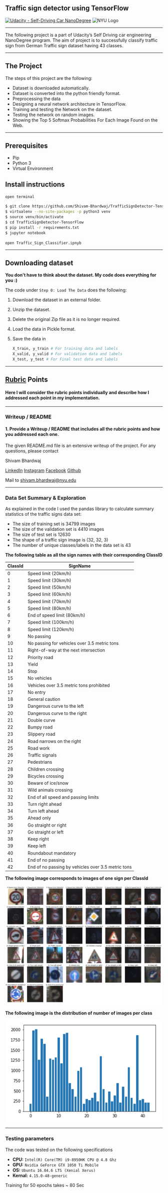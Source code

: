 ## Traffic sign detector using TensorFlow
[![Udacity - Self-Driving Car NanoDegree](https://s3.amazonaws.com/udacity-sdc/github/shield-carnd.svg)](http://www.udacity.com/drive) <img src="https://engineering.nyu.edu/sites/default/files/2019-01/tandon_long_color.png" alt="NYU Logo" width="130" height="whatever">

------

The following project is a part of Udacity’s Self Driving car engineering NanoDegree program. The aim of project is to successfully classify traffic sign from German Traffic sign dataset having 43 classes.

------

The Project
---

The steps of this project are the following:

* Dataset is downloaded automatically.
* Dataset is converted into the python friendly format.
* Preprocessing the data
* Designing a neural network architecture in TensorFlow.
* Training and testing the Network on the dataset.
* Testing the network on random images.
* Showing the Top 5 Softmax Probabilities For Each Image Found on the Web.

------

## Prerequisites

- Pip 
- Python 3
- Virtual Environment

## Install instructions

`open terminal`

```bash
$ git clone https://github.com/Shivam-Bhardwaj/TrafficSignDetector-TensorFlow.git
$ virtualenv --no-site-packages -p python3 venv 
$ source venv/bin/activate
$ cd TrafficSignDetector-TensorFlow
$ pip install -r requirements.txt
$ jupyter notebook
```

`open Traffic_Sign_Classifier.ipnyb`

------

## Downloading dataset

**You don't have to think about the dataset. My code does everything for you :)** 

The code under `Step 0: Load The Data` does the following:

1. Download the dataset in an external folder.

2. Unzip the dataset.

3. Delete the original Zip file as it is no longer required.

4. Load the data in Pickle format.

5. Save the data in 

   ```python
   X_train, y_train # For training data and labels
   X_valid, y_valid # For validation data and labels
   X_test, y_test # For Final test data and labels
   ```

------

## [Rubric](https://review.udacity.com/#!/rubrics/571/view) Points

#### Here I will consider the rubric points individually and describe how I addressed each point in my implementation.  

------

### Writeup / README

#### 1. Provide a Writeup / README that includes all the rubric points and how you addressed each one.    

The given README.md file is an extensive writeup of the project. For any questions, please contact 

Shivam Bhardwaj 

 [LinkedIn](<https://www.linkedin.com/in/shivamnyu/>) [Instagram](https://www.instagram.com/lazy.shivam/) [Facebook](<https://www.facebook.com/shivambhardwaj2008>) [Github](https://github.com/Shivam-Bhardwaj)

Mail to shivam.bhardwaj@nyu.edu

------

### Data Set Summary & Exploration

As explained in the code I used the pandas library to calculate summary statistics of the traffic
signs data set:

- The size of training set is 34799 images
- The size of the validation set is 4410 images
- The size of test set is 12630
- The shape of a traffic sign image is (32, 32, 3)
- The number of unique classes/labels in the data set is 43

**The following table as all the sign names with their corresponding ClassID**

| ClassId | SignName                                           |
| ------- | -------------------------------------------------- |
| 0       | Speed limit (20km/h)                               |
| 1       | Speed limit (30km/h)                               |
| 2       | Speed limit (50km/h)                               |
| 3       | Speed limit (60km/h)                               |
| 4       | Speed limit (70km/h)                               |
| 5       | Speed limit (80km/h)                               |
| 6       | End of speed limit (80km/h)                        |
| 7       | Speed limit (100km/h)                              |
| 8       | Speed limit (120km/h)                              |
| 9       | No passing                                         |
| 10      | No passing for vehicles over 3.5 metric tons       |
| 11      | Right-of-way at the next intersection              |
| 12      | Priority road                                      |
| 13      | Yield                                              |
| 14      | Stop                                               |
| 15      | No vehicles                                        |
| 16      | Vehicles over 3.5 metric tons prohibited           |
| 17      | No entry                                           |
| 18      | General caution                                    |
| 19      | Dangerous curve to the left                        |
| 20      | Dangerous curve to the right                       |
| 21      | Double curve                                       |
| 22      | Bumpy road                                         |
| 23      | Slippery road                                      |
| 24      | Road narrows on the right                          |
| 25      | Road work                                          |
| 26      | Traffic signals                                    |
| 27      | Pedestrians                                        |
| 28      | Children crossing                                  |
| 29      | Bicycles crossing                                  |
| 30      | Beware of ice/snow                                 |
| 31      | Wild animals crossing                              |
| 32      | End of all speed and passing limits                |
| 33      | Turn right ahead                                   |
| 34      | Turn left ahead                                    |
| 35      | Ahead only                                         |
| 36      | Go straight or right                               |
| 37      | Go straight or left                                |
| 38      | Keep right                                         |
| 39      | Keep left                                          |
| 40      | Roundabout mandatory                               |
| 41      | End of no passing                                  |
| 42      | End of no passing by vehicles over 3.5 metric tons |

**The following image corresponds to images of one sign per ClassId**

![ClassID vs Images](assets/image-1557299578417.png)

**The following image is the distribution of number of images per class**

![](assets/image-1557299696616.png)

------

### Testing parameters

The code was tested on the following specifications

- **CPU:** `Intel(R) Core(TM) i9-8950HK CPU @ 4.8 Ghz`
- **GPU:** `Nvidia GeForce GTX 1050 Ti Mobile`
- **OS:** `Ubuntu 16.04.6 LTS (Xenial Xerus)` 
- **Kernal:** `4.15.0-48-generic`

Training for 50 epochs takes  ~ 80 Sec

[//]: #	"Image References"
[image1]: ./camera_cal/calibration1.jpg	"Undistorted"
[image2]: ./test_images/test1.jpg	"Road Transformed"
[image3]: ./examples/binary_combo_example.jpg	"Binary Example"
[image4]: ./examples/warped_straight_lines.jpg	"Warp Example"
[image5]: ./examples/color_fit_lines.jpg	"Fit Visual"
[image6]: ./examples/example_output.jpg	"Output"
[video1]: ./project_video.mp4	"Video"



